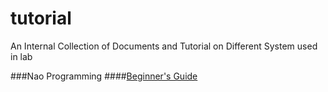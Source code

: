 tutorial
========

An Internal Collection of Documents and Tutorial on Different System used in lab

###Nao Programming
####[Beginner's Guide](Nao/a_guide_to_nao_programming.md)
